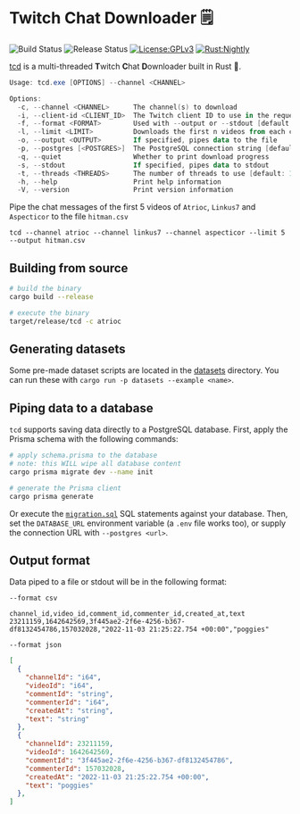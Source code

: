 # Twitch Chat Downloader 🗒️

![Build Status](https://github.com/matteopolak/tcd/actions/workflows/build.yml/badge.svg)
![Release Status](https://github.com/matteopolak/tcd/actions/workflows/release.yml/badge.svg)
[![License:GPLv3](https://img.shields.io/badge/license-GPL--3.0-yellow.svg)](https://opensource.org/licenses/GPL-3.0)
[![Rust:Nightly](https://img.shields.io/badge/rust-nightly-blue.svg)](https://www.rust-lang.org/tools/install)

[tcd](https://github.com/matteopolak/tcd) is a multi-threaded **T**witch **C**hat **D**ownloader built in Rust 🦀.

```powershell
Usage: tcd.exe [OPTIONS] --channel <CHANNEL>

Options:
  -c, --channel <CHANNEL>      The channel(s) to download
  -i, --client-id <CLIENT_ID>  The Twitch client ID to use in the request headers
  -f, --format <FORMAT>        Used with --output or --stdout [default: csv] [possible values: json, csv]
  -l, --limit <LIMIT>          Downloads the first n videos from each channel
  -o, --output <OUTPUT>        If specified, pipes data to the file
  -p, --postgres [<POSTGRES>]  The PostgreSQL connection string [default: DATABASE_URL env]
  -q, --quiet                  Whether to print download progress
  -s, --stdout                 If specified, pipes data to stdout
  -t, --threads <THREADS>      The number of threads to use [default: 10]
  -h, --help                   Print help information
  -V, --version                Print version information
```

Pipe the chat messages of the first 5 videos of `Atrioc`, `Linkus7` and `Aspecticor` to the file `hitman.csv`

```cli
tcd --channel atrioc --channel linkus7 --channel aspecticor --limit 5 --output hitman.csv
```

## Building from source

```bash
# build the binary
cargo build --release

# execute the binary
target/release/tcd -c atrioc
```

## Generating datasets

Some pre-made dataset scripts are located in the [datasets](./datasets) directory.
You can run these with `cargo run -p datasets --example <name>`.

## Piping data to a database

`tcd` supports saving data directly to a PostgreSQL database.
First, apply the Prisma schema with the following commands:

```bash
# apply schema.prisma to the database
# note: this WILL wipe all database content
cargo prisma migrate dev --name init

# generate the Prisma client
cargo prisma generate
```

Or execute the [`migration.sql`](./scripts/migration.sql) SQL statements against your database.
Then, set the `DATABASE_URL` environment variable (a `.env` file works too), or supply the connection URL with `--postgres <url>`.

## Output format

Data piped to a file or stdout will be in the following format:

`--format csv`

```csv
channel_id,video_id,comment_id,commenter_id,created_at,text
23211159,1642642569,3f445ae2-2f6e-4256-b367-df8132454786,157032028,"2022-11-03 21:25:22.754 +00:00","poggies"
```

`--format json`

```json
[
  {
    "channelId": "i64",
    "videoId": "i64",
    "commentId": "string",
    "commenterId": "i64",
    "createdAt": "string",
    "text": "string"
  },
  {
    "channelId": 23211159,
    "videoId": 1642642569,
    "commentId": "3f445ae2-2f6e-4256-b367-df8132454786",
    "commenterId": 157032028,
    "createdAt": "2022-11-03 21:25:22.754 +00:00",
    "text": "poggies"
  },
]
```
